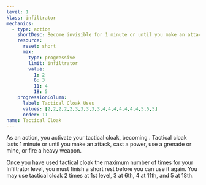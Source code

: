 ```yaml
---
level: 1
klass: infiltrator
mechanics:
  - type: action
    shortDesc: Become invisible for 1 minute or until you make an attack, cast a power, use a grenade or mine, or fire a heavy weapon.
    resource:
      reset: short
      max:
        type: progressive
        limit: infiltrator
        value:
          1: 2
          6: 3
          11: 4
          18: 5
    progressionColumn:
      label: Tactical Cloak Uses
      values: [2,2,2,2,2,3,3,3,3,3,4,4,4,4,4,4,4,5,5,5]
      order: 11
name: Tactical Cloak
---
```

As an action, you activate your tactical cloak, becoming <me-condition id="invisible"/>. Tactical cloak lasts 1 minute or
until you make an attack, cast a power, use a grenade or mine, or fire a heavy weapon.

Once you have used tactical cloak the maximum number of times for your Infiltrator level,
you must finish a short rest before you can use it again. You may use tactical cloak 2 times at 1st level, 3 at 6th, 4 at 11th,
and 5 at 18th.
